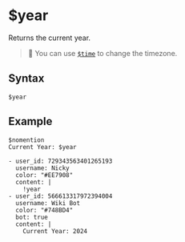 # $year
Returns the current year.

> 📌 You can use [`$time`](./time.md) to change the timezone.

## Syntax
```
$year
```

## Example
```
$nomention
Current Year: $year
```

``` discord yaml
- user_id: 729343563401265193
  username: Nicky
  color: "#EE7908"
  content: |
    !year
- user_id: 566613317972394004
  username: Wiki Bot
  color: "#748BD4"
  bot: true
  content: |
    Current Year: 2024
```
